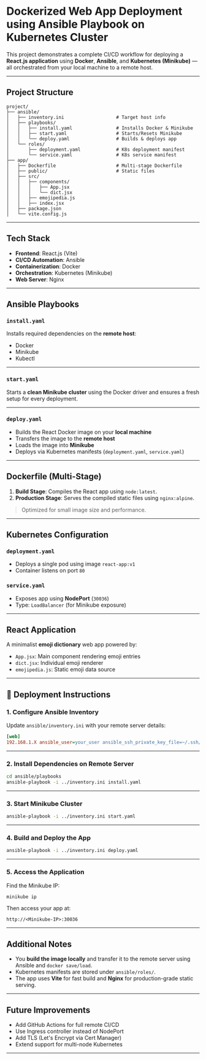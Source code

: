 
#  Dockerized Web App Deployment using Ansible Playbook on Kubernetes Cluster

This project demonstrates a complete CI/CD workflow for deploying a **React.js application** using **Docker**, **Ansible**, and **Kubernetes (Minikube)** — all orchestrated from your local machine to a remote host.

---

##  Project Structure

```
project/
├── ansible/
│   ├── inventory.ini                   # Target host info
│   ├── playbooks/
│   │   ├── install.yaml                # Installs Docker & Minikube
│   │   ├── start.yaml                  # Starts/Resets Minikube
│   │   └── deploy.yaml                 # Builds & deploys app
│   └── roles/
│       ├── deployment.yaml             # K8s deployment manifest
│       └── service.yaml                # K8s service manifest
├── app/
│   ├── Dockerfile                      # Multi-stage Dockerfile
│   ├── public/                         # Static files
│   ├── src/
│   │   ├── components/
│   │   │   ├── App.jsx
│   │   │   └── dict.jsx
│   │   ├── emojipedia.js
│   │   ├── index.jsx
│   ├── package.json
│   └── vite.config.js
```

---

## Tech Stack

* **Frontend**: React.js (Vite)
* **CI/CD Automation**: Ansible
* **Containerization**: Docker
* **Orchestration**: Kubernetes (Minikube)
* **Web Server**: Nginx

---

##  Ansible Playbooks

###  `install.yaml`

Installs required dependencies on the **remote host**:

* Docker
* Minikube
* Kubectl

---

###  `start.yaml`

Starts a **clean Minikube cluster** using the Docker driver and ensures a fresh setup for every deployment.

---

###  `deploy.yaml`

* Builds the React Docker image on your **local machine**
* Transfers the image to the **remote host**
* Loads the image into **Minikube**
* Deploys via Kubernetes manifests (`deployment.yaml`, `service.yaml`)

---

##  Dockerfile (Multi-Stage)

1. **Build Stage**: Compiles the React app using `node:latest`.
2. **Production Stage**: Serves the compiled static files using `nginx:alpine`.

>  Optimized for small image size and performance.

---

##  Kubernetes Configuration

### `deployment.yaml`

* Deploys a single pod using image `react-app:v1`
* Container listens on port `80`

### `service.yaml`

* Exposes app using **NodePort** (`30036`)
* Type: `LoadBalancer` (for Minikube exposure)

---

##  React Application

A minimalist **emoji dictionary** web app powered by:

* `App.jsx`: Main component rendering emoji entries
* `dict.jsx`: Individual emoji renderer
* `emojipedia.js`: Static emoji data source

---

## 🚀 Deployment Instructions

### 1.  Configure Ansible Inventory

Update `ansible/inventory.ini` with your remote server details:

```ini
[web]
192.168.1.X ansible_user=your_user ansible_ssh_private_key_file=~/.ssh/id_rsa ansible_port=2222
```

---

### 2.  Install Dependencies on Remote Server

```bash
cd ansible/playbooks
ansible-playbook -i ../inventory.ini install.yaml
```

---

### 3.  Start Minikube Cluster

```bash
ansible-playbook -i ../inventory.ini start.yaml
```

---

### 4.  Build and Deploy the App

```bash
ansible-playbook -i ../inventory.ini deploy.yaml
```

---

### 5.  Access the Application

Find the Minikube IP:

```bash
minikube ip
```

Then access your app at:

```
http://<Minikube-IP>:30036
```

---

##  Additional Notes

* You **build the image locally** and transfer it to the remote server using Ansible and `docker save/load`.
* Kubernetes manifests are stored under `ansible/roles/`.
* The app uses **Vite** for fast build and **Nginx** for production-grade static serving.

---

##  Future Improvements

* Add GitHub Actions for full remote CI/CD
* Use Ingress controller instead of NodePort
* Add TLS (Let's Encrypt via Cert Manager)
* Extend support for multi-node Kubernetes

---

